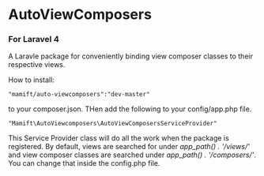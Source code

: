 # AutoViewComposers
### For Laravel 4 
A Laravle package for conveniently binding view composer classes to their respective views.

How to install:

	"mamift/auto-viewcomposers":"dev-master"
	
to your composer.json. THen add the following to your config/app.php file.

	"Mamift\AutoViewcomposers\AutoViewComposersServiceProvider"

This Service Provider class will do all the work when the package is registered. By default, views are searched for under *app\_path() . '/views/'* and view composer classes are searched under *app\_path() . '/composers/'*. You can change that inside the config.php file.